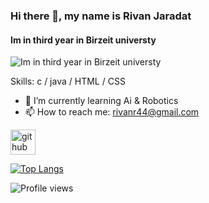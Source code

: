 ### Hi there 👋, my name is Rivan Jaradat
#### Im in third year in Birzeit universty
![Im in third year in Birzeit universty](https://i.pinimg.com/564x/2a/a1/23/2aa12353a73431dfb1d345f08d8e003d.jpg)


Skills: c / java / HTML / CSS

- 🌱 I’m currently learning Ai & Robotics 
- 📫 How to reach me: rivanr44@gmail.com 


[<img src='[https://cdn.jsdelivr.net/npm/simple-icons@3.0.1/icons/github.svg](https://www.pinterest.com/pin/1074319686084581308/)' alt='github' height='40'>](https://github.com/Rivanjaradat)  

[![Top Langs](https://github-readme-stats.vercel.app/api/top-langs/?username=Rivanjaradat)](https://github.com/anuraghazra/github-readme-stats)

![Profile views](https://gpvc.arturio.dev/Rivanjaradat)  
